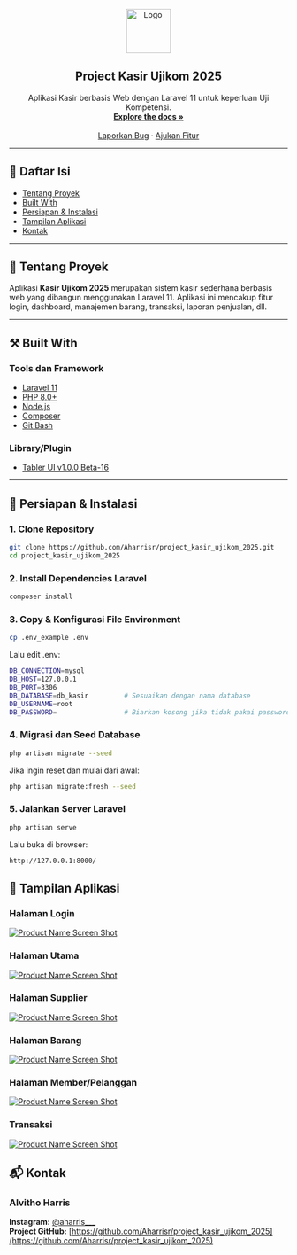 <!-- PROJECT LOGO -->
<p align="center">
  <a href="https://github.com/Aharrisr/project_kasir_ujikom_2025">
    <img src="public/github-assets/logo.png" alt="Logo" width="80" height="80">
  </a>
</p>

<h2 align="center">Project Kasir Ujikom 2025</h2>

<p align="center">
  Aplikasi Kasir berbasis Web dengan Laravel 11 untuk keperluan Uji Kompetensi.
  <br />
  <a href="https://github.com/Aharrisr/project_kasir_ujikom_2025"><strong>Explore the docs »</strong></a>
  <br />
  <br />
  <a href="https://github.com/Aharrisr/project_kasir_ujikom_2025/issues">Laporkan Bug</a>
  ·
  <a href="https://github.com/Aharrisr/project_kasir_ujikom_2025/issues">Ajukan Fitur</a>
</p>

---

## 🧾 Daftar Isi

-   [Tentang Proyek](#tentang-proyek)
-   [Built With](#built-with)
-   [Persiapan & Instalasi](#persiapan--instalasi)
-   [Tampilan Aplikasi](#tampilan-aplikasi)
-   [Kontak](#kontak)

---

## 📝 Tentang Proyek

Aplikasi **Kasir Ujikom 2025** merupakan sistem kasir sederhana berbasis web yang dibangun menggunakan Laravel 11. Aplikasi ini mencakup fitur login, dashboard, manajemen barang, transaksi, laporan penjualan, dll.

---

## ⚒️ Built With

### Tools dan Framework

-   [Laravel 11](https://laravel.com)
-   [PHP 8.0+](https://php.net)
-   [Node.js](https://nodejs.org/)
-   [Composer](https://getcomposer.org/)
-   [Git Bash](https://git-scm.com/)

### Library/Plugin

-   [Tabler UI v1.0.0 Beta-16](https://github.com/tabler/tabler)

---

## 🚀 Persiapan & Instalasi

### 1. Clone Repository

```bash
git clone https://github.com/Aharrisr/project_kasir_ujikom_2025.git
cd project_kasir_ujikom_2025
```

### 2. Install Dependencies Laravel

```bash
composer install
```

### 3. Copy & Konfigurasi File Environment

```bash
cp .env_example .env
```

Lalu edit .env:

```bash
DB_CONNECTION=mysql
DB_HOST=127.0.0.1
DB_PORT=3306
DB_DATABASE=db_kasir         # Sesuaikan dengan nama database
DB_USERNAME=root
DB_PASSWORD=                 # Biarkan kosong jika tidak pakai password
```

### 4. Migrasi dan Seed Database

```bash
php artisan migrate --seed
```

Jika ingin reset dan mulai dari awal:

```bash
php artisan migrate:fresh --seed
```

### 5. Jalankan Server Laravel

```bash
php artisan serve
```

Lalu buka di browser:

```bash
http://127.0.0.1:8000/
```

## 📸 Tampilan Aplikasi

### Halaman Login

[![Product Name Screen Shot](public/github-assets/login.png)](https://github.com/Aharrisr/project_kasir_ujikom_2025.git)

### Halaman Utama

[![Product Name Screen Shot](public/github-assets/dashboard.png)](https://github.com/Aharrisr/project_kasir_ujikom_2025.git)

### Halaman Supplier

[![Product Name Screen Shot](public/github-assets/supplier.png)](https://github.com/Aharrisr/project_kasir_ujikom_2025.git)

### Halaman Barang

[![Product Name Screen Shot](public/github-assets/produk.png)](https://github.com/Aharrisr/project_kasir_ujikom_2025.git)

### Halaman Member/Pelanggan

[![Product Name Screen Shot](public/github-assets/member.png)](https://github.com/Aharrisr/project_kasir_ujikom_2025.git)

### Transaksi

[![Product Name Screen Shot](public/github-assets/transaksi.png)](https://github.com/Aharrisr/project_kasir_ujikom_2025.git)

## 📬 Kontak

### Alvitho Harris

**Instagram:** [@aharris___](https://www.instagram.com/aharris___)  
**Project GitHub:** [https://github.com/Aharrisr/project_kasir_ujikom_2025](https://github.com/Aharrisr/project_kasir_ujikom_2025)


